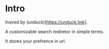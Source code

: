 # Intro

Insired by (unduck)[https://unduck.link].

A customizable search rediretor in simple terms.

It stores your prefrence in url.
